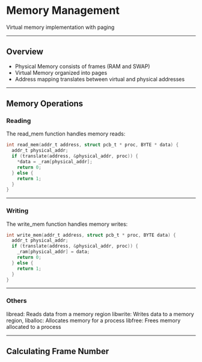 # Memory Management

Virtual memory implementation with paging

---

## Overview

- Physical Memory consists of frames (RAM and SWAP)
- Virtual Memory organized into pages
- Address mapping translates between virtual and physical addresses

---

## Memory Operations

### Reading

The read_mem function handles memory reads:

```c
int read_mem(addr_t address, struct pcb_t * proc, BYTE * data) {
  addr_t physical_addr;
  if (translate(address, &physical_addr, proc)) {
    *data = _ram[physical_addr];
    return 0;
  } else {
    return 1;
  }
}
```

---

### Writing

The write_mem function handles memory writes:

```c
int write_mem(addr_t address, struct pcb_t * proc, BYTE data) {
  addr_t physical_addr;
  if (translate(address, &physical_addr, proc)) {
    _ram[physical_addr] = data;
    return 0;
  } else {
    return 1;
  }
}
```

---

### Others

libread: Reads data from a memory region
libwrite: Writes data to a memory region,
liballoc: Allocates memory for a process
libfree: Frees memory allocated to a process

---

## Calculating Frame Number